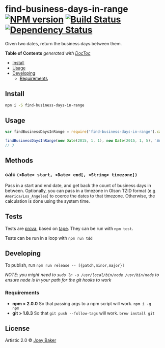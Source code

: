 # find-business-days-in-range [![NPM version][npm-image]][npm-url] [![Build Status][travis-image]][travis-url] [![Dependency Status][daviddm-url]][daviddm-image]

Given two dates, return the business days between them.

<!-- START doctoc generated TOC please keep comment here to allow auto update -->
<!-- DON'T EDIT THIS SECTION, INSTEAD RE-RUN doctoc TO UPDATE -->
**Table of Contents**  *generated with [DocToc](http://doctoc.herokuapp.com/)*

- [Install](#install)
- [Usage](#usage)
- [Developing](#developing)
  - [Requirements](#requirements)

<!-- END doctoc generated TOC please keep comment here to allow auto update -->

## Install

```sh
npm i -S find-business-days-in-range
```


## Usage

```js
var findBusinessDaysInRange = require('find-business-days-in-range').calc

findBusinessDaysInRange(new Date(2015, 1, 1), new Date(2015, 1, 5), 'America/Los_Angeles')
// 3
```

## Methods
### calc `(<Date> start, <Date> end[, <String> timezone])`
Pass in a start and end date, and get back the count of business days in between. Optionally, you can pass in a timezone in Olson TZID format (e.g. `America/Los_Angeles`) to coerce the dates to that timezone. Otherwise, the calculation is done using the system time.

## Tests
Tests are [prova](https://github.com/azer/prova), based on [tape](https://github.com/substack/tape). They can be run with `npm test`.

Tests can be run in a loop with `npm run tdd`

## Developing
To publish, run `npm run release -- [{patch,minor,major}]`

_NOTE: you might need to `sudo ln -s /usr/local/bin/node /usr/bin/node` to ensure node is in your path for the git hooks to work_

### Requirements
* **npm > 2.0.0** So that passing args to a npm script will work. `npm i -g npm`
* **git > 1.8.3** So that `git push --follow-tags` will work. `brew install git`

## License

Artistic 2.0 © [Joey Baker](https://byjoeybaker.com)


[npm-url]: https://npmjs.org/package/find-business-days-in-range
[npm-image]: https://badge.fury.io/js/find-business-days-in-range.svg
[travis-url]: https://travis-ci.org/joeybaker/find-business-days-in-range
[travis-image]: https://travis-ci.org/joeybaker/find-business-days-in-range.svg?branch=master
[daviddm-url]: https://david-dm.org/joeybaker/find-business-days-in-range.svg?theme=shields.io
[daviddm-image]: https://david-dm.org/joeybaker/find-business-days-in-range
